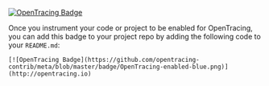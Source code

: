 [![OpenTracing Badge](https://github.com/opentracing-contrib/meta/blob/master/badge/OpenTracing-enabled-blue.png)](http://opentracing.io)

Once you instrument your code or project to be enabled for OpenTracing, you can add this badge to your project repo by adding the following code to your `README.md`:

`[![OpenTracing Badge](https://github.com/opentracing-contrib/meta/blob/master/badge/OpenTracing-enabled-blue.png)](http://opentracing.io)`
